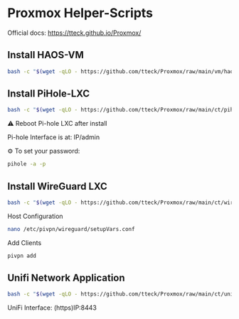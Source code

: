 # Proxmox Helper-Scripts

Official docs: https://tteck.github.io/Proxmox/

## Install HAOS-VM

```bash
bash -c "$(wget -qLO - https://github.com/tteck/Proxmox/raw/main/vm/haos-vm.sh)"

```

## Install PiHole-LXC

```bash
bash -c "$(wget -qLO - https://github.com/tteck/Proxmox/raw/main/ct/pihole.sh)"
```

⚠️ Reboot Pi-hole LXC after install

Pi-hole Interface is at: IP/admin

⚙️ To set your password:

```bash
pihole -a -p

```

## Install WireGuard LXC

```bash
bash -c "$(wget -qLO - https://github.com/tteck/Proxmox/raw/main/ct/wireguard.sh)"

```
Host Configuration
```bash
nano /etc/pivpn/wireguard/setupVars.conf

```
Add Clients
```bash
pivpn add
```

## Unifi Network Application

```bash
bash -c "$(wget -qLO - https://github.com/tteck/Proxmox/raw/main/ct/unifi.sh)"
```

UniFi Interface: (https)IP:8443
